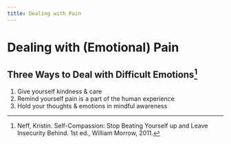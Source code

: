 ```yaml
---
title: Dealing with Pain
---
```


# Dealing with (Emotional) Pain

## Three Ways to Deal with Difficult Emotions[^1]

 1. Give yourself kindness & care
 2. Remind yourself pain is a part of the human experience
 3. Hold your thoughts & emotions in mindful awareness

[^1]: Neff, Kristin.
Self-Compassion: Stop Beating Yourself up and Leave Insecurity Behind.
1st ed., William Morrow, 2011.
